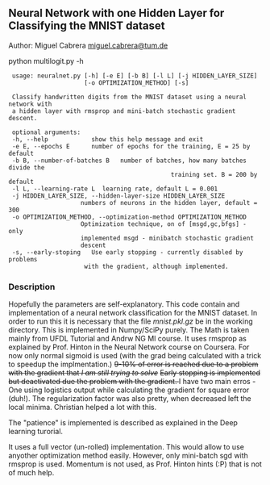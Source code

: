 ## Neural Network with one Hidden Layer for Classifying the MNIST dataset

Author: Miguel Cabrera <miguel.cabrera@tum.de>

 python multilogit.py -h

     usage: neuralnet.py [-h] [-e E] [-b B] [-l L] [-j HIDDEN_LAYER_SIZE]
                         [-o OPTIMIZATION_METHOD] [-s]

     Classify handwritten digits from the MNIST dataset using a neural network with
     a hidden layer with rmsprop and mini-batch stochastic gradient descent.

     optional arguments:
     -h, --help            show this help message and exit
     -e E, --epochs E      number of epochs for the training, E = 25 by default
     -b B, --number-of-batches B   number of batches, how many batches divide the
                                                 training set. B = 200 by default
     -l L, --learning-rate L  learning rate, default L = 0.001
     -j HIDDEN_LAYER_SIZE, --hidden-layer-size HIDDEN_LAYER_SIZE
                        numbers of neurons in the hidden layer, default = 300
     -o OPTIMIZATION_METHOD, --optimization-method OPTIMIZATION_METHOD
                        Optimization technique, on of [msgd,gc,bfgs] - only
                        implemented msgd - minibatch stochastic gradient
                        descent
     -s, --early-stoping   Use early stopping - currently disabled by problems
                         with the gradient, although implemented.



### Description

Hopefully the parameters are self-explanatory. This code contain and
implementation of a neural network classification for the MNIST dataset. In
order to run this it is necessary that the file  *mnist.pkl.gz* be in the
working directory. This is implemented in Numpy/SciPy  purely. The Math is
taken mainly from UFDL Tutorial and Andrw NG Ml course. It uses rmsprop as
explained by Prof. Hinton in the Neural Network course on Coursera. 
For now only normal sigmoid is used (with the grad being calculated with a
trick to speedup the implmentation.) 
<del>9-10% of error is reached due to a problem with the gradient that *I am still trying to solve*</del>
<del>Early stopping is implemented but deactivated due the problem with the
gradient. </del>
I have two main erros - One using logistics output while calculating the
gradient for square error (duh!). The regularization factor was also pretty,
when decreased left the local minima. Christian helped a lot with this.

The "patience" is implemented is described as explained in the Deep
learning turorial.


It uses a full vector (un-rolled) implementation. This would allow to use
anyother optimization method easily. However, only  mini-batch sgd with
rmsprop is used. Momentum is not used, as Prof. Hinton hints (:P) that is not
of much help.
 
